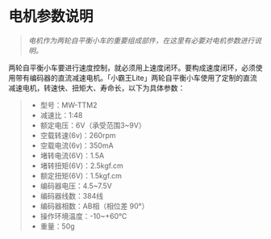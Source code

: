 # 电机参数说明

> *电机作为两轮自平衡小车的重要组成部件，在这里有必要对电机参数进行说明。*

两轮自平衡小车要进行速度控制，就必须用上速度闭环。要构成速度闭环，必须使用带有编码器的直流减速电机。「小霸王Lite」两轮自平衡小车使用了定制的直流减速电机，转速快、扭矩大、寿命长，以下为具体参数：

> * 型号：MW-TTM2
> * 减速比：1:48
> * 额定电压：6V（承受范围3~9V）
> * 空载转速(6v)：260rpm
> * 空载电流(6v)：350mA
> * 堵转电流(6V)：1.5A
> * 堵转扭矩(6V)：2.5kgf.cm
> * 额定扭矩(6V)：1.5kgf.cm
> * 编码器电压：4.5~7.5V
> * 编码器线数：384线
> * 编码器相数：AB相（相位差 90°）
> * 操作环境温度：-10~+60℃
> * 重量：50g
